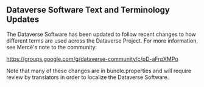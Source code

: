 ## Dataverse Software Text and Terminology Updates

The Dataverse Software has been updated to follow recent changes to how different terms are used across the Dataverse Project. For more information, see Mercè's note to the community:

<https://groups.google.com/g/dataverse-community/c/pD-aFrpXMPo>

Note that many of these changes are in bundle.properties and will require review by translators in order to localize the Dataverse Software.

